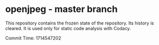 # openjpeg - master branch

This repository contains the frozen state of the repository.
Its history is cleared. It is used only for static code
analysis with Codacy.

Commit Time: 1714547202